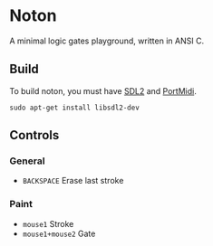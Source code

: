 # Noton

A minimal logic gates playground, written in ANSI C.

## Build

To build noton, you must have [SDL2](https://wiki.libsdl.org/) and [PortMidi](http://portmedia.sourceforge.net/portmidi/).

```
sudo apt-get install libsdl2-dev
```

## Controls

### General

- `BACKSPACE` Erase last stroke

### Paint

- `mouse1` Stroke
- `mouse1+mouse2` Gate
